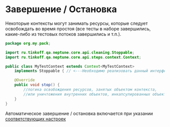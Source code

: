 # Завершение / Остановка

Некоторые контексты могут занимать ресурсы, которые следует освобождать во время простоя (все тесты в наборе завершились,
какие-либо из тестовых потоков завершились и т.п.).

```java
package org.my.pack;

import ru.tinkoff.qa.neptune.core.api.cleaning.Stoppable;
import ru.tinkoff.qa.neptune.core.api.steps.context.Context;

public class MyTestContext extends Context<MyTestContext>
    implements Stoppable { // <---Необходимо реализовать данный интерфейс

    @Override
    public void stop() {
        //логика освобождения ресурсов, занятых объектом контекста,
        //или уничтожения внутренних объектов, инкапсулированных объектом контекста
    }
}
```

Автоматическое завершение / остановка включается при указании [соответствующих настроек](../../../quick_start/settings/resorces.md)